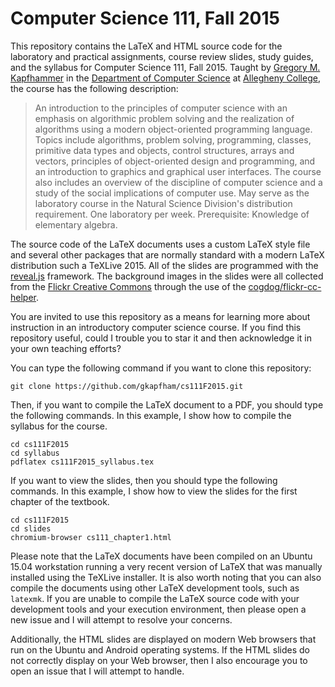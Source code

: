 # Computer Science 111, Fall 2015

This repository contains the LaTeX and HTML source code for the laboratory and practical assignments, course review
slides, study guides, and the syllabus for Computer Science 111, Fall 2015.  Taught by [Gregory M.
Kapfhammer](http://www.cs.allegheny.edu/sites/gkapfham) in the [Department of Computer
Science](http://www.cs.allegheny.edu) at [Allegheny College](http://www.allegheny.edu), the course has the following
description:

> An introduction to the principles of computer science with an emphasis on algorithmic problem solving and the
> realization of algorithms using a modern object-oriented programming language. Topics include algorithms, problem
> solving, programming, classes, primitive data types and objects, control structures, arrays and vectors, principles of
> object-oriented design and programming, and an introduction to graphics and graphical user interfaces. The course also
> includes an overview of the discipline of computer science and a study of the social implications of computer use. May
> serve as the laboratory course in the Natural Science Division's distribution requirement. One laboratory per week.
> Prerequisite: Knowledge of elementary algebra.

The source code of the LaTeX documents uses a custom LaTeX style file and several other packages that are normally
standard with a modern LaTeX distribution such a TeXLive 2015. All of the slides are programmed with the
[reveal.js](https://github.com/hakimel/reveal.js/) framework. The background images in the slides were all collected
from the [Flickr Creative Commons](https://www.flickr.com/creativecommons/) through the use of the
[cogdog/flickr-cc-helper](https://github.com/cogdog/flickr-cc-helper).

You are invited to use this repository as a means for learning more about instruction in an introductory computer
science course. If you find this repository useful, could I trouble you to star it and then acknowledge it in your own
teaching efforts?

You can type the following command if you want to clone this repository:

```shell
git clone https://github.com/gkapfham/cs111F2015.git
```

Then, if you want to compile the LaTeX document to a PDF, you should type the following commands. In this example, I
show how to compile the syllabus for the course.

```shell
cd cs111F2015
cd syllabus
pdflatex cs111F2015_syllabus.tex
```

If you want to view the slides, then you should type the following commands. In this example, I show how to view the
slides for the first chapter of the textbook.

```shell
cd cs111F2015
cd slides
chromium-browser cs111_chapter1.html
```

Please note that the LaTeX documents have been compiled on an Ubuntu 15.04 workstation running a very recent version of
LaTeX that was manually installed using the TeXLive installer.  It is also worth noting that you can also compile the
documents using other LaTeX development tools, such as `latexmk`. If you are unable to compile the LaTeX source code
with your development tools and your execution environment, then please open a new issue and I will attempt to resolve
your concerns.

Additionally, the HTML slides are displayed on modern Web browsers that run on the Ubuntu and Android operating systems.
If the HTML slides do not correctly display on your Web browser, then I also encourage you to open an issue that I will
attempt to handle.
